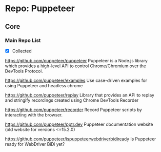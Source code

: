 # Repo: Puppeteer

## Core

### Main Repo List

- [X] Collected

https://github.com/puppeteer/puppeteer
Puppeteer is a Node.js library which provides a high-level API to control Chrome/Chromium over the DevTools Protocol.

https://github.com/puppeteer/examples
Use case-driven examples for using Puppeteer and headless chrome

https://github.com/puppeteer/replay
Library that provides an API to replay and stringify recordings created using Chrome DevTools Recorder

https://github.com/puppeteer/recorder
Record Puppeteer scripts by interacting with the browser.

https://github.com/puppeteer/pptr.dev
Puppeteer documentation website (old website for versions <=15.2.0)

https://github.com/puppeteer/ispuppeteerwebdriverbidiready
Is Puppeteer ready for WebDriver BiDi yet?
